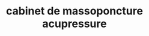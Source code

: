 ---
title: "cabinet de massoponcture acupressure"
url: /montreal/cabinet-de-massoponcture-acupressure/
shop: Massage
---